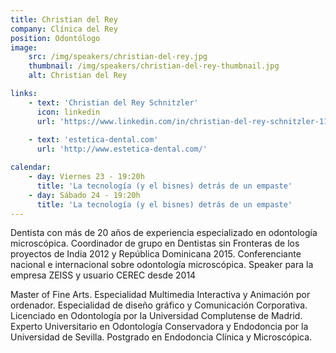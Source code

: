 ```yaml
---
title: Christian del Rey
company: Clínica del Rey
position: Odontólogo
image:
    src: /img/speakers/christian-del-rey.jpg
    thumbnail: /img/speakers/christian-del-rey-thumbnail.jpg
    alt: Christian del Rey

links:
    - text: 'Christian del Rey Schnitzler'
      icon: linkedin
      url: 'https://www.linkedin.com/in/christian-del-rey-schnitzler-11920148/'
      
    - text: 'estetica-dental.com'
      url: 'http://www.estetica-dental.com/'       

calendar:
    - day: Viernes 23 - 19:20h
      title: 'La tecnología (y el bisnes) detrás de un empaste'
    - day: Sábado 24 - 19:20h
      title: 'La tecnología (y el bisnes) detrás de un empaste'
---
```


Dentista con más de 20 años de experiencia especializado en odontología microscópica. Coordinador de grupo en Dentistas sin Fronteras de los proyectos de India 2012 y República Dominicana 2015. Conferenciante nacional e internacional sobre odontología microscópica. Speaker para la empresa ZEISS y usuario CEREC desde 2014

Master of Fine Arts. Especialidad Multimedia Interactiva y Animación por ordenador. Especialidad de diseño gráfico y Comunicación Corporativa. Licenciado en Odontología por la Universidad Complutense de Madrid. Experto Universitario en Odontología Conservadora y Endodoncia por la Universidad de Sevilla. Postgrado en Endodoncia Clínica y Microscópica.